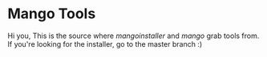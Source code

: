 # Mango Tools
Hi you,
This is the source where _mangoinstaller_ and _mango_ grab tools from.
If you're looking for the installer, go to the master branch :)
